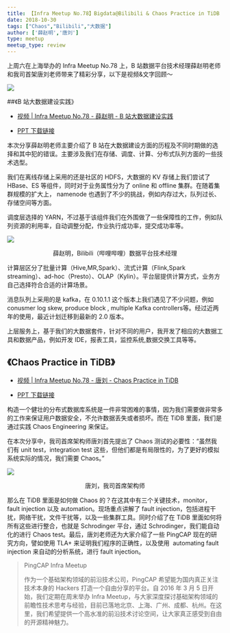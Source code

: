 ```yaml
---
title: 【Infra Meetup No.78】Bigdata@Bilibili & Chaos Practice in TiDB
date: 2018-10-30
tags: ["Chaos","Bilibili","大数据"]
author: ['薛赵明','唐刘']
type: meetup
meetup_type: review
---
```



上周六在上海举办的 Infra Meetup No.78 上，B 站数据平台技术经理薛赵明老师和我司首架唐刘老师带来了精彩分享，以下是视频&文字回顾～

![](http://upload-images.jianshu.io/upload_images/542677-dbc93dd58c8ea750?imageMogr2/auto-orient/strip%7CimageView2/2/w/1240)

##《B 站大数据建设实践》

- [视频 | Infra Meetup No.78 - 薛赵明 -  B 站大数据建设实践](https://v.qq.com/txp/iframe/player.html?origin=https%3A%2F%2Fmp.weixin.qq.com&amp;vid=g07731xso95&amp;autoplay=false&amp;full=true&amp;show1080p=false&amp;isDebugIframe=false)

- [PPT 下载链接](https://eyun.baidu.com/s/3c3JGQU8)

本次分享薛赵明老师主要介绍了 B 站在大数据建设方面的历程及不同时期做的选择和其中犯的错误。主要涉及我们在存储、调度、计算、分布式队列方面的一些技术选型。

我们在离线存储上采用的还是社区的 HDFS，大数据的 KV 存储上我们尝试了 HBase、ES 等组件，同时对于业务属性分为了 online 和 offline 集群。在随着集群规模的扩大上， namenode 也遇到了不少的挑战，例如内存过大，队列过长、存储空间等方面。

调度层选择的 YARN，不过基于该组件我们在外围做了一些保障性的工作，例如队列资源的利用率，自动调整分配，作业执行成功率，提交成功率等。

![](http://upload-images.jianshu.io/upload_images/542677-6d9d320d6ba32686?imageMogr2/auto-orient/strip%7CimageView2/2/w/1240)

<center>薛赵明，Bilibili（哔哩哔哩）数据平台技术经理</center>

计算层区分了批量计算（Hive,MR,Spark）、流式计算（Flink,Spark streaming）、ad-hoc（Presto）、OLAP（Kylin）。平台层提供计算方式，业务方自己选择符合合适的计算场景。

消息队列上采用的是 kafka，在 0.10.1.1 这个版本上我们遇见了不少问题，例如 conusmer log skew, produce block , multiple Kafka controllers等。经过近两年的使用，最近计划迁移到最新的 2.0 版本。

上层服务上，基于我们的大数据套件，针对不同的用户，我开发了相应的大数据工具和数据产品，例如开发 IDE，报表工具，监控系统,数据交换工具等等。

## 《Chaos Practice in TiDB》

- [视频 | Infra Meetup No.78 - 唐刘 -  Chaos Practice in TiDB](https://v.qq.com/txp/iframe/player.html?origin=https%3A%2F%2Fmp.weixin.qq.com&amp;vid=n0773ezwmww&amp;autoplay=false&amp;full=true&amp;show1080p=false&amp;isDebugIframe=false)

- [PPT 下载链接](https://eyun.baidu.com/s/3kWtKh5X)

构造一个健壮的分布式数据库系统是一件非常困难的事情，因为我们需要做非常多的工作来保证用户数据安全，不允许数据丢失或者损坏。而在 TiDB 里面，我们是通过实践 Chaos Engineering 来保证。

在本次分享中，我司首席架构师唐刘首先提出了 Chaos 测试的必要性：“虽然我们有 unit test，integration test 这些，但他们都是有局限性的，为了更好的模拟系统实际的情况，我们需要 Chaos。”

![](http://upload-images.jianshu.io/upload_images/542677-356e2fda1a6027a0?imageMogr2/auto-orient/strip%7CimageView2/2/w/1240)

<center>唐刘，我司首席架构师</center>

那么在 TiDB 里面是如何做 Chaos 的？在这其中有三个关键技术，monitor，fault injection 以及 automation。现场重点讲解了 fault injection，包括进程干扰，网络干扰，文件干扰等，以及一些集群工具。同时介绍了在 TiDB 里面如何将所有这些进行整合，也就是 Schrodinger 平台，通过 Schrodinger，我们能自动化的进行 Chaos test。最后，唐刘老师还为大家介绍了一些 PingCAP 现在的研究方向，譬如使用 TLA+ 来证明我们程序的正确性，以及使用  automating fault injection 来自动的分析系统，进行 fault injection。


>PingCAP Infra Meetup
>
>作为一个基础架构领域的前沿技术公司，PingCAP 希望能为国内真正关注技术本身的 Hackers 打造一个自由分享的平台。自 2016 年 3 月 5 日开始，我们定期在周末举办 Infra Meetup，与大家深度探讨基础架构领域的前瞻性技术思考与经验，目前已落地北京、上海、广州、成都、杭州。在这里，我们希望提供一个高水准的前沿技术讨论空间，让大家真正感受到自由的开源精神魅力。
